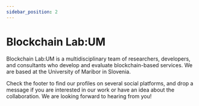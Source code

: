 ```yaml
---
sidebar_position: 2
---
```


# Blockchain Lab:UM

Blockchain Lab:UM is a multidisciplinary team of researchers, developers, and consultants who develop and evaluate blockchain-based services. We are based at the University of Maribor in Slovenia. 

Check the footer to find our profiles on several social platforms, and drop a message if you are interested in our work or have an idea about the collaboration. We are looking forward to hearing from you!
